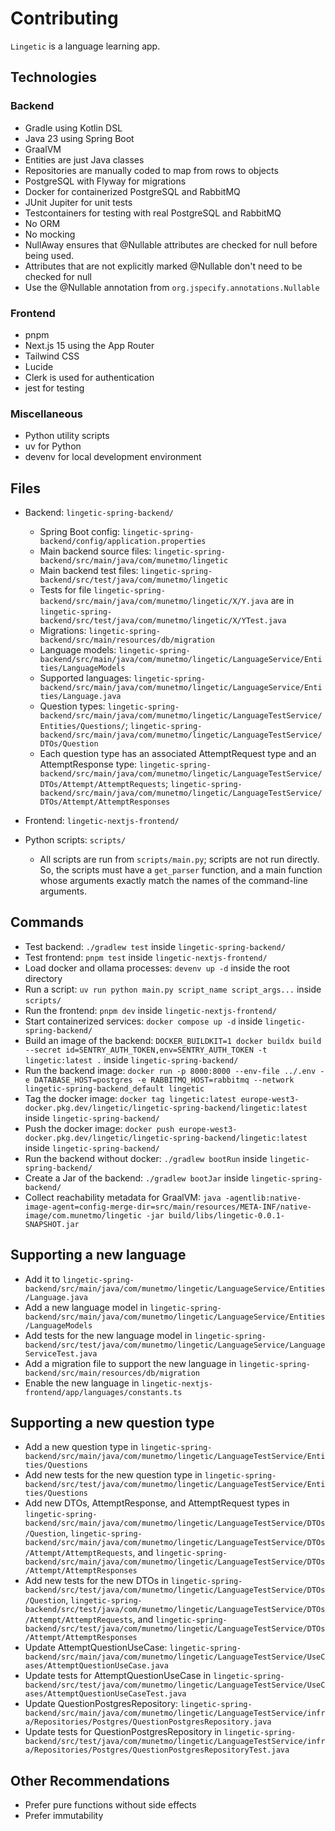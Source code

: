 # Contributing

`Lingetic` is a language learning app.

## Technologies

### Backend

- Gradle using Kotlin DSL
- Java 23 using Spring Boot
- GraalVM
- Entities are just Java classes
- Repositories are manually coded to map from rows to objects
- PostgreSQL with Flyway for migrations
- Docker for containerized PostgreSQL and RabbitMQ
- JUnit Jupiter for unit tests
- Testcontainers for testing with real PostgreSQL and RabbitMQ
- No ORM
- No mocking
- NullAway ensures that @Nullable attributes are checked for null before being used.
- Attributes that are not explicitly marked @Nullable don't need to be checked for null
- Use the @Nullable annotation from `org.jspecify.annotations.Nullable`

### Frontend

- pnpm
- Next.js 15 using the App Router
- Tailwind CSS
- Lucide
- Clerk is used for authentication
- jest for testing

### Miscellaneous

- Python utility scripts
- uv for Python
- devenv for local development environment

## Files

- Backend: `lingetic-spring-backend/`

  - Spring Boot config: `lingetic-spring-backend/config/application.properties`
  - Main backend source files: `lingetic-spring-backend/src/main/java/com/munetmo/lingetic`
  - Main backend test files: `lingetic-spring-backend/src/test/java/com/munetmo/lingetic`
  - Tests for file `lingetic-spring-backend/src/main/java/com/munetmo/lingetic/X/Y.java` are in `lingetic-spring-backend/src/test/java/com/munetmo/lingetic/X/YTest.java`
  - Migrations: `lingetic-spring-backend/src/main/resources/db/migration`
  - Language models: `lingetic-spring-backend/src/main/java/com/munetmo/lingetic/LanguageService/Entities/LanguageModels`
  - Supported languages: `lingetic-spring-backend/src/main/java/com/munetmo/lingetic/LanguageService/Entities/Language.java`
  - Question types: `lingetic-spring-backend/src/main/java/com/munetmo/lingetic/LanguageTestService/Entities/Questions/`; `lingetic-spring-backend/src/main/java/com/munetmo/lingetic/LanguageTestService/DTOs/Question`
  - Each question type has an associated AttemptRequest type and an AttemptResponse type: `lingetic-spring-backend/src/main/java/com/munetmo/lingetic/LanguageTestService/DTOs/Attempt/AttemptRequests`; `lingetic-spring-backend/src/main/java/com/munetmo/lingetic/LanguageTestService/DTOs/Attempt/AttemptResponses`

- Frontend: `lingetic-nextjs-frontend/`
- Python scripts: `scripts/`
  - All scripts are run from `scripts/main.py`; scripts are not run directly. So, the scripts must have a `get_parser` function, and a main function whose arguments exactly match the names of the command-line arguments.

## Commands

- Test backend: `./gradlew test` inside `lingetic-spring-backend/`
- Test frontend: `pnpm test` inside `lingetic-nextjs-frontend/`
- Load docker and ollama processes: `devenv up -d` inside the root directory
- Run a script: `uv run python main.py script_name script_args...` inside `scripts/`
- Run the frontend: `pnpm dev` inside `lingetic-nextjs-frontend/`
- Start containerized services: `docker compose up -d` inside `lingetic-spring-backend/`
- Build an image of the backend: `DOCKER_BUILDKIT=1 docker buildx build --secret id=SENTRY_AUTH_TOKEN,env=SENTRY_AUTH_TOKEN -t lingetic:latest .` inside `lingetic-spring-backend/`
- Run the backend image: `docker run -p 8000:8000 --env-file ../.env -e DATABASE_HOST=postgres -e RABBITMQ_HOST=rabbitmq --network lingetic-spring-backend_default lingetic`
- Tag the docker image: `docker tag lingetic:latest europe-west3-docker.pkg.dev/lingetic/lingetic-spring-backend/lingetic:latest` inside `lingetic-spring-backend/`
- Push the docker image: `docker push europe-west3-docker.pkg.dev/lingetic/lingetic-spring-backend/lingetic:latest` inside `lingetic-spring-backend/`
- Run the backend without docker: `./gradlew bootRun` inside `lingetic-spring-backend/`
- Create a Jar of the backend: `./gradlew bootJar` inside `lingetic-spring-backend/`
- Collect reachability metadata for GraalVM: `java -agentlib:native-image-agent=config-merge-dir=src/main/resources/META-INF/native-image/com.munetmo/lingetic -jar build/libs/lingetic-0.0.1-SNAPSHOT.jar`

## Supporting a new language

- Add it to `lingetic-spring-backend/src/main/java/com/munetmo/lingetic/LanguageService/Entities/Language.java`
- Add a new language model in `lingetic-spring-backend/src/main/java/com/munetmo/lingetic/LanguageService/Entities/LanguageModels`
- Add tests for the new language model in `lingetic-spring-backend/src/test/java/com/munetmo/lingetic/LanguageService/LanguageServiceTest.java`
- Add a migration file to support the new language in `lingetic-spring-backend/src/main/resources/db/migration`
- Enable the new language in `lingetic-nextjs-frontend/app/languages/constants.ts`

## Supporting a new question type

- Add a new question type in `lingetic-spring-backend/src/main/java/com/munetmo/lingetic/LanguageTestService/Entities/Questions`
- Add new tests for the new question type in `lingetic-spring-backend/src/test/java/com/munetmo/lingetic/LanguageTestService/Entities/Questions`
- Add new DTOs, AttemptResponse, and AttemptRequest types in `lingetic-spring-backend/src/main/java/com/munetmo/lingetic/LanguageTestService/DTOs/Question`, `lingetic-spring-backend/src/main/java/com/munetmo/lingetic/LanguageTestService/DTOs/Attempt/AttemptRequests`, and `lingetic-spring-backend/src/main/java/com/munetmo/lingetic/LanguageTestService/DTOs/Attempt/AttemptResponses`
- Add new tests for the new DTOs in `lingetic-spring-backend/src/test/java/com/munetmo/lingetic/LanguageTestService/DTOs/Question`, `lingetic-spring-backend/src/test/java/com/munetmo/lingetic/LanguageTestService/DTOs/Attempt/AttemptRequests`, and `lingetic-spring-backend/src/test/java/com/munetmo/lingetic/LanguageTestService/DTOs/Attempt/AttemptResponses`
- Update AttemptQuestionUseCase: `lingetic-spring-backend/src/main/java/com/munetmo/lingetic/LanguageTestService/UseCases/AttemptQuestionUseCase.java`
- Update tests for AttemptQuestionUseCase in `lingetic-spring-backend/src/test/java/com/munetmo/lingetic/LanguageTestService/UseCases/AttemptQuestionUseCaseTest.java`
- Update QuestionPostgresRepository: `lingetic-spring-backend/src/main/java/com/munetmo/lingetic/LanguageTestService/infra/Repositories/Postgres/QuestionPostgresRepository.java`
- Update tests for QuestionPostgresRepository in `lingetic-spring-backend/src/test/java/com/munetmo/lingetic/LanguageTestService/infra/Repositories/Postgres/QuestionPostgresRepositoryTest.java`

## Other Recommendations

- Prefer pure functions without side effects
- Prefer immutability
